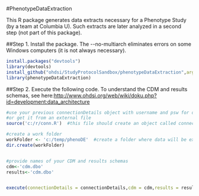 #PhenotypeDataExtraction

This R package generates data extracts necessary for a Phenotype Study (by a team at Columbia U).
Such extracts are later analyzed in a second step (not part of this package).



##Step 1.
Install the package.  The --no-multiarch eliminates errors on some Windows computers (it is not always necessary). 

```R
install.packages("devtools")
library(devtools)
install_github("ohdsi/StudyProtocolSandbox/phenotypeDataExtraction",args="--no-multiarch")
library(phenotypeDataExtraction)

```

##Step 2. 
Execute the following code.
To understand the CDM and results schemas, see here:http://www.ohdsi.org/web/wiki/doku.php?id=development:data_architecture

```R
#use your previous connectionDetails object with username and psw for database
#or get it from an external file 
source('c:/r/conn.R')  #this file should create an object called connectionDetails

#create a work folder
workFolder <- 'c:/temp/phenoDE'  #create a folder where data will be exported
dir.create(workFolder) 


#provide names of your CDM and results schemas 
cdm<-'cdm.dbo'
results<-'cdm.dbo'


execute(connectionDetails = connectionDetails,cdm = cdm,results = results,workFolder = workFolder,ncnt=100,mcnt=50)

```
